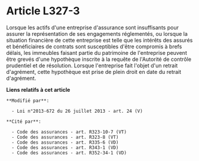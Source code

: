 # Article L327-3

Lorsque les actifs d'une entreprise d'assurance sont insuffisants pour assurer la représentation de ses engagements
réglementés, ou lorsque la situation financière de cette entreprise est telle que les intérêts des assurés et bénéficiaires
de contrats sont susceptibles d'être compromis à brefs délais, les immeubles faisant partie du patrimoine de l'entreprise
peuvent être grevés d'une hypothèque inscrite à la requête de l'Autorité de contrôle prudentiel et de résolution. Lorsque
l'entreprise fait l'objet d'un retrait d'agrément, cette hypothèque est prise de plein droit en date du retrait d'agrément.

**Liens relatifs à cet article**

	**Modifié par**:

	  - Loi n°2013-672 du 26 juillet 2013 - art. 24 (V)

	**Cité par**:

	  - Code des assurances - art. R323-10-7 (VT)
	  - Code des assurances - art. R323-8 (VT)
	  - Code des assurances - art. R335-6 (VD)
	  - Code des assurances - art. R343-1 (VD)
	  - Code des assurances - art. R352-34-1 (VD)
